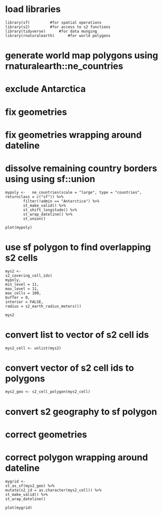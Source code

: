 # load libraries
```
library(sf)			#for spatial operations
library(s2)			#for access to s2 functions
library(tidyverse)		#for data munging
library(rnaturalearth)		#for world polygons
```

# generate world map polygons using rnaturalearth::ne_countries
# exclude Antarctica
# fix geometries 
# fix geometries wrapping around dateline
# dissolve remaining country borders using using sf::union
```
mypoly <- 	ne_countries(scale = "large", type = "countries", returnclass = c("sf")) %>%
		filter(!admin == "Antarctica") %>%
		st_make_valid() %>%
		st_shift_longitude() %>% 
  		st_wrap_dateline() %>%
		st_union()

plot(mypoly)
```

# use sf polygon to find overlapping s2 cells
```
mys2 <- 
s2_covering_cell_ids(
mypoly,
min_level = 11,
max_level = 11,
max_cells = 100,
buffer = 0,
interior = FALSE,
radius = s2_earth_radius_meters())

mys2
```

# convert list to vector of s2 cell ids
```
mys2_cell <- unlist(mys2)
```

# convert vector of s2 cell ids to polygons 
```
mys2_geo <- s2_cell_polygon(mys2_cell)
```

# convert s2 geography to sf polygon
# correct geometries
# correct polygon wrapping around dateline
```
mygrid <- 	
st_as_sf(mys2_geo) %>%
mutate(s2_id = as.character(mys2_cell)) %>%
st_make_valid() %>%
st_wrap_dateline()

plot(mygrid)
```
